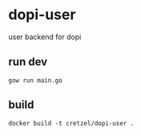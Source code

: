 # dopi-user

user backend for dopi

## run dev
```
gow run main.go
```

## build
```
docker build -t cretzel/dopi-user .
```